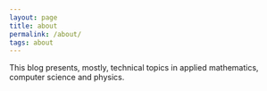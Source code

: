 ```yaml
---
layout: page
title: about
permalink: /about/
tags: about
---
```


This blog presents, mostly, technical topics in applied mathematics, computer science and physics. 
